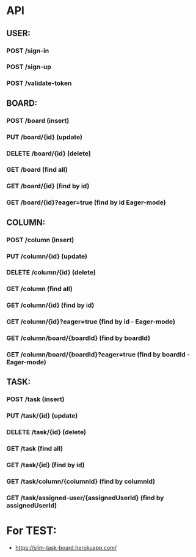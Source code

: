 # API

## USER:

### POST /sign-in

### POST /sign-up

### POST /validate-token


## BOARD:

### POST /board (insert)

### PUT /board/{id} (update)

### DELETE /board/{id} (delete)

### GET /board (find all)

### GET /board/{id} (find by id)

### GET /board/{id}?eager=true (find by id Eager-mode)


## COLUMN:

### POST /column (insert)

### PUT /column/{id} (update)

### DELETE /column/{id} (delete)

### GET /column (find all)

### GET /column/{id} (find by id)

### GET /column/{id}?eager=true (find by id - Eager-mode)

### GET /column/board/{boardId} (find by boardId)

### GET /column/board/{boardId}?eager=true (find by boardId - Eager-mode)


## TASK:

### POST /task (insert)

### PUT /task/{id} (update)

### DELETE /task/{id} (delete)

### GET /task (find all)

### GET /task/{id} (find by id)

### GET /task/column/{columnId} (find by columnId)

### GET /task/assigned-user/{assignedUserId} (find by assignedUserId)


# For TEST:

- https://slim-task-board.herokuapp.com/
